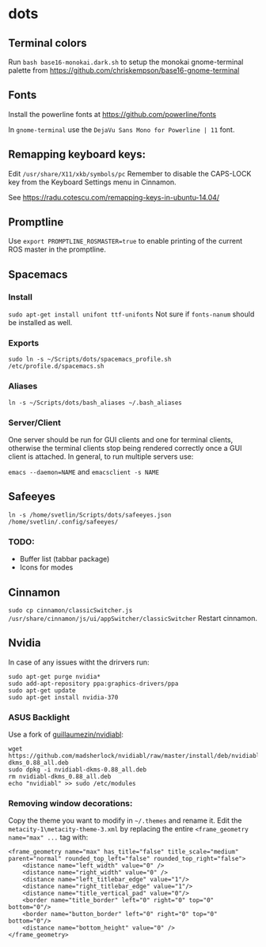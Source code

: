 # dots
## Terminal colors
Run `bash base16-monokai.dark.sh` to setup the monokai gnome-terminal palette from https://github.com/chriskempson/base16-gnome-terminal

## Fonts
Install the powerline fonts at https://github.com/powerline/fonts

In `gnome-terminal` use the `DejaVu Sans Mono for Powerline | 11` font.
## Remapping keyboard keys:
Edit `/usr/share/X11/xkb/symbols/pc`
Remember to disable the CAPS-LOCK key from the Keyboard Settings menu in Cinnamon.

See https://radu.cotescu.com/remapping-keys-in-ubuntu-14.04/
## Promptline
Use `export PROMPTLINE_ROSMASTER=true` to enable printing of the current
ROS master in the promptline.
## Spacemacs
### Install
`sudo apt-get install unifont ttf-unifonts`
Not sure if `fonts-nanum` should be installed as well.

### Exports
`sudo ln -s ~/Scripts/dots/spacemacs_profile.sh /etc/profile.d/spacemacs.sh`

### Aliases
`ln -s ~/Scripts/dots/bash_aliases ~/.bash_aliases`

### Server/Client
One server should be run for GUI clients and one for terminal clients,
otherwise the terminal clients stop being rendered correctly once
a GUI client is attached. In general, to run multiple servers use:

`emacs --daemon=NAME` and `emacsclient -s NAME`

## Safeeyes
`ln -s /home/svetlin/Scripts/dots/safeeyes.json /home/svetlin/.config/safeeyes/`

### TODO:
* Buffer list (tabbar package)
* Icons for modes

## Cinnamon
`sudo cp cinnamon/classicSwitcher.js /usr/share/cinnamon/js/ui/appSwitcher/classicSwitcher`
Restart cinnamon.

## Nvidia

In case of any issues witht the drirvers run:
```
sudo apt-get purge nvidia*
sudo add-apt-repository ppa:graphics-drivers/ppa
sudo apt-get update
sudo apt-get install nvidia-370
```

### ASUS Backlight

Use a fork of [guillaumezin/nvidiabl](https://github.com/guillaumezin/nvidiabl):

```
wget https://github.com/madsherlock/nvidiabl/raw/master/install/deb/nvidiabl-dkms_0.88_all.deb
sudo dpkg -i nvidiabl-dkms-0.88_all.deb
rm nvidiabl-dkms_0.88_all.deb
echo "nvidiabl" >> sudo /etc/modules
```

### Removing window decorations:

Copy the theme you want to modify in `~/.themes` and rename it. Edit the `metacity-1\metacity-theme-3.xml` by replacing the entire `<frame_geometry name="max" ...` tag with:

```
<frame_geometry name="max" has_title="false" title_scale="medium" parent="normal" rounded_top_left="false" rounded_top_right="false">
	<distance name="left_width" value="0" />
	<distance name="right_width" value="0" />
	<distance name="left_titlebar_edge" value="1"/>
	<distance name="right_titlebar_edge" value="1"/>
	<distance name="title_vertical_pad" value="0"/>
	<border name="title_border" left="0" right="0" top="0" bottom="0"/>
	<border name="button_border" left="0" right="0" top="0" bottom="0"/>
	<distance name="bottom_height" value="0" />
</frame_geometry>
```
